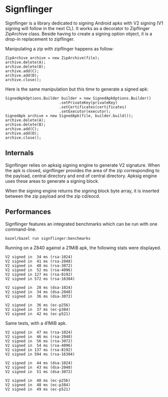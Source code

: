 # Signflinger

Signflinger is a library dedicated to signing Android apks with V2 signing (V1 signing will follow in the next CL). It works as a decorator to Zipflinger ZipArchive class. Beside having to create a signing option object, it is a drop-in replacement to zipflinger.


Manipulating a zip with zipflinger happens as follow:

```
ZipArchive archive = new ZipArchive(file);
archive.delete(A);
archive.delete(B);
archive.add(C);
archive.add(D);
archive.close();
```

Here is the same manipulation but this time to generate a signed apk:

```
SignedApkOptions.Builder builder = new SignedApkOptions.Builder()
                        .setPrivateKey(privateKey)
                        .setCertificates(certificates)
                        .setExecutor(executor);
SignedApk archive = new SignedApk(file, builder.build());
archive.delete(A);
archive.delete(B);
archive.add(C);
archive.add(D);
archive.close();
```

## Internals

Signflinger relies on apksig signing engine to generate V2 signature. When the apk is closed, signflinger provides the area of the zip corresponding to the payload, central directory and end of central directory. Apksig engine uses these areas to generate a signing block.

When the signing engine returns the signing block byte array, it is inserted between the zip payload and the zip cd/eocd.

## Performances
Signflinger features an integrated benchmarks which can be run with one command-line.
```
bazel/bazel run signflinger:benchmarks
```

Running on a Z840 against a 21MiB apk, the following stats were displayed.
```
V2 signed in  34 ms (rsa-1024)
V2 signed in  41 ms (rsa-2048)
V2 signed in  48 ms (rsa-3072)
V2 signed in  52 ms (rsa-4096)
V2 signed in 127 ms (rsa-8192)
V2 signed in 572 ms (rsa-16384)

V2 signed in  28 ms (dsa-1024)
V2 signed in  34 ms (dsa-2048)
V2 signed in  36 ms (dsa-3072)

V2 signed in  36 ms (ec-p256)
V2 signed in  37 ms (ec-p384)
V2 signed in  42 ms (ec-p521)
```

Same tests, with a 41MiB apk.
```
V2 signed in  47 ms (rsa-1024)
V2 signed in  46 ms (rsa-2048)
V2 signed in  56 ms (rsa-3072)
V2 signed in  54 ms (rsa-4096)
V2 signed in 137 ms (rsa-8192)
V2 signed in 594 ms (rsa-16384)

V2 signed in  44 ms (dsa-1024)
V2 signed in  43 ms (dsa-2048)
V2 signed in  51 ms (dsa-3072)

V2 signed in  48 ms (ec-p256)
V2 signed in  48 ms (ec-p384)
V2 signed in  49 ms (ec-p521)
```





